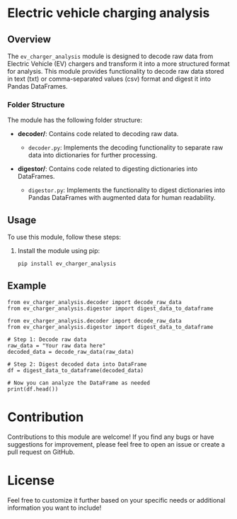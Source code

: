 # Electric vehicle charging analysis

## Overview

The `ev_charger_analysis` module is designed to decode raw data from Electric Vehicle (EV) chargers and transform it into a more structured format for analysis. This module provides functionality to decode raw data stored in text (txt) or comma-separated values (csv) format and digest it into Pandas DataFrames.

### Folder Structure

The module has the following folder structure:
- **decoder/**: Contains code related to decoding raw data.
  - `decoder.py`: Implements the decoding functionality to separate raw data into dictionaries for further processing.

- **digestor/**: Contains code related to digesting dictionaries into DataFrames.
  - `digestor.py`: Implements the functionality to digest dictionaries into Pandas DataFrames with augmented data for human readability.

## Usage

To use this module, follow these steps:

1. Install the module using pip:

   ```bash
   pip install ev_charger_analysis
   ```

## Example
  ```
  from ev_charger_analysis.decoder import decode_raw_data
  from ev_charger_analysis.digestor import digest_data_to_dataframe
  
  from ev_charger_analysis.decoder import decode_raw_data
  from ev_charger_analysis.digestor import digest_data_to_dataframe
  
  # Step 1: Decode raw data
  raw_data = "Your raw data here"
  decoded_data = decode_raw_data(raw_data)
  
  # Step 2: Digest decoded data into DataFrame
  df = digest_data_to_dataframe(decoded_data)
  
  # Now you can analyze the DataFrame as needed
  print(df.head())
  ```

# Contribution
Contributions to this module are welcome! If you find any bugs or have suggestions for improvement, please feel free to open an issue or create a pull request on GitHub.

# License
Feel free to customize it further based on your specific needs or additional information you want to include!
